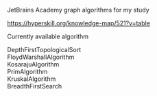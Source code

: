 JetBrains Academy graph algorithms for my study

https://hyperskill.org/knowledge-map/521?v=table

Currently available algorithm

DepthFirstTopologicalSort  
FloydWarshallAlgorithm  
KosarajuAlgorithm  
PrimAlgorithm  
KruskalAlgorithm  
BreadthFirstSearch